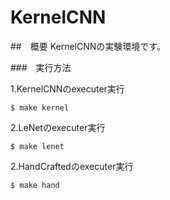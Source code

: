 # KernelCNN

##　概要
KernelCNNの実験環境です。

###　実行方法

1.KernelCNNのexecuter実行
```
$ make kernel
```
2.LeNetのexecuter実行
```
$ make lenet
```
2.HandCraftedのexecuter実行
```
$ make hand
```
